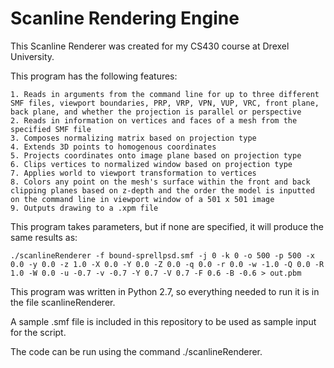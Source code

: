 # Scanline Rendering Engine

 This Scanline Renderer was created for my CS430 course at Drexel University.

 This program has the following features:
 
    1. Reads in arguments from the command line for up to three different SMF files, viewport boundaries, PRP, VRP, VPN, VUP, VRC, front plane, back plane, and whether the projection is parallel or perspective 
    2. Reads in information on vertices and faces of a mesh from the specified SMF file
    3. Composes normalizing matrix based on projection type 
    4. Extends 3D points to homogenous coordinates
    5. Projects coordinates onto image plane based on projection type
    6. Clips vertices to normalized window based on projection type
    7. Applies world to viewport transformation to vertices
    8. Colors any point on the mesh's surface within the front and back clipping planes based on z-depth and the order the model is inputted on the command line in viewport window of a 501 x 501 image
    9. Outputs drawing to a .xpm file

 This program takes parameters, but if none are specified, it will produce the same results as:
   
    ./scanlineRenderer -f bound-sprellpsd.smf -j 0 -k 0 -o 500 -p 500 -x 0.0 -y 0.0 -z 1.0 -X 0.0 -Y 0.0 -Z 0.0 -q 0.0 -r 0.0 -w -1.0 -Q 0.0 -R 1.0 -W 0.0 -u -0.7 -v -0.7 -Y 0.7 -V 0.7 -F 0.6 -B -0.6 > out.pbm

 This program was written in Python 2.7, so everything needed to run it is in the file scanlineRenderer.
 
 A sample .smf file is included in this repository to be used as sample input for the script.
 
 The code can be run using the command ./scanlineRenderer.

